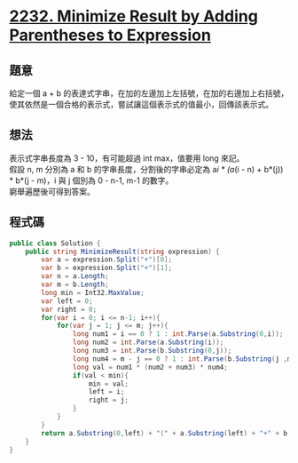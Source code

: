 # [2232. Minimize Result by Adding Parentheses to Expression](https://leetcode.com/problems/minimize-result-by-adding-parentheses-to-expression/)

## 題意

給定一個 a + b 的表達式字串，在加的左邊加上左括號，在加的右邊加上右括號，使其依然是一個合格的表示式，嘗試讓這個表示式的值最小，回傳該表示式。

## 想法

表示式字串長度為 3 - 10，有可能超過 int max，值要用 long 來記。  
假設 n, m 分別為 a 和 b 的字串長度，分割後的字串必定為 a*i \* (a*(i - n) + b*(j)) \* b*(j - m)，i 與 j 個別為 0 - n-1, m-1 的數字。  
窮舉遍歷後可得到答案。

## 程式碼

```csharp
public class Solution {
    public string MinimizeResult(string expression) {
        var a = expression.Split("+")[0];
        var b = expression.Split("+")[1];
        var n = a.Length;
        var m = b.Length;
        long min = Int32.MaxValue;
        var left = 0;
        var right = 0;
        for(var i = 0; i <= n-1; i++){
            for(var j = 1; j <= m; j++){
                long num1 = i == 0 ? 1 : int.Parse(a.Substring(0,i));
                long num2 = int.Parse(a.Substring(i));
                long num3 = int.Parse(b.Substring(0,j));
                long num4 = m - j == 0 ? 1 : int.Parse(b.Substring(j ,m-j));
                long val = num1 * (num2 + num3) * num4;
                if(val < min){
                    min = val;
                    left = i;
                    right = j;
                }
            }
        }
        return a.Substring(0,left) + "(" + a.Substring(left) + "+" + b.Substring(0,right) + ")" + b.Substring(right, m - right);
    }
}
```
